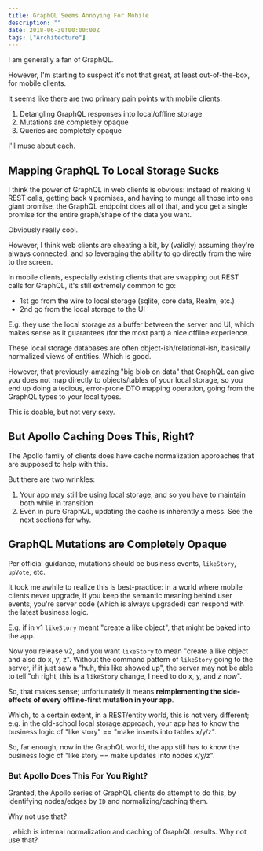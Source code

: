```yaml
---
title: GraphQL Seems Annoying For Mobile
description: ""
date: 2018-06-30T00:00:00Z
tags: ["Architecture"]
---
```




I am generally a fan of GraphQL.

However, I'm starting to suspect it's not that great, at least out-of-the-box, for mobile clients.

It seems like there are two primary pain points with mobile clients:

1. Detangling GraphQL responses into local/offline storage
2. Mutations are completely opaque
3. Queries are completely opaque

I'll muse about each.

Mapping GraphQL To Local Storage Sucks
--------------------------------------

I think the power of GraphQL in web clients is obvious: instead of making `N` REST calls, getting back `N` promises, and having to munge all those into one giant promise, the GraphQL endpoint does all of that, and you get a single promise for the entire graph/shape of the data you want.

Obviously really cool.

However, I think web clients are cheating a bit, by (validly) assuming they're always connected, and so leveraging the ability to go directly from the wire to the screen.

In mobile clients, especially existing clients that are swapping out REST calls for GraphQL, it's still extremely common to go:

* 1st go from the wire to local storage (sqlite, core data, Realm, etc.)
* 2nd go from the local storage to the UI

E.g. they use the local storage as a buffer between the server and UI, which makes sense as it guarantees (for the most part) a nice offline experience.

These local storage databases are often object-ish/relational-ish, basically normalized views of entities. Which is good.

However, that previously-amazing "big blob on data" that GraphQL can give you does not map directly to objects/tables of your local storage, so you end up doing a tedious, error-prone DTO mapping operation, going from the GraphQL types to your local types.

This is doable, but not very sexy.

But Apollo Caching Does This, Right?
------------------------------------

The Apollo family of clients does have cache normalization approaches that are supposed to help with this.

But there are two wrinkles:

1. Your app may still be using local storage, and so you have to maintain both while in transition
2. Even in pure GraphQL, updating the cache is inherently a mess. See the next sections for why.

GraphQL Mutations are Completely Opaque
---------------------------------------

Per official guidance, mutations should be business events, `likeStory`, `upVote`, etc.

It took me awhile to realize this is best-practice: in a world where mobile clients never upgrade, if you keep the semantic meaning behind user events, you're server code (which is always upgraded) can respond with the latest business logic.

E.g. if in v1 `likeStory` meant "create a like object", that might be baked into the app.

Now you release v2, and you want `likeStory` to mean "create a like object and also do x, y, z". Without the command pattern of `likeStory` going to the server, if it just saw a "huh, this like showed up", the server may not be able to tell "oh right, this is a `likeStory` change, I need to do x, y, and z now".

So, that makes sense; unfortunately it means **reimplementing the side-effects of every offline-first mutation in your app**.

Which, to a certain extent, in a REST/entity world, this is not very different; e.g. in the old-school local storage approach, your app has to know the business logic of "like story" == "make inserts into tables x/y/z".

So, far enough, now in the GraphQL world, the app still has to know the business logic of "like story == make updates into nodes x/y/z".





### But Apollo Does This For You Right?

Granted, the Apollo series of GraphQL clients do attempt to do this, by identifying nodes/edges by `ID` and normalizing/caching them.

Why not use that?



, which is internal normalization and caching of GraphQL results. Why not use that?






